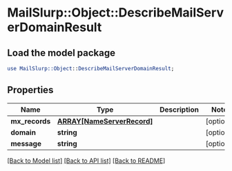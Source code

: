 # MailSlurp::Object::DescribeMailServerDomainResult

## Load the model package
```perl
use MailSlurp::Object::DescribeMailServerDomainResult;
```

## Properties
Name | Type | Description | Notes
------------ | ------------- | ------------- | -------------
**mx_records** | [**ARRAY[NameServerRecord]**](NameServerRecord) |  | [optional] 
**domain** | **string** |  | [optional] 
**message** | **string** |  | [optional] 

[[Back to Model list]](../README#documentation-for-models) [[Back to API list]](../README#documentation-for-api-endpoints) [[Back to README]](../README)


